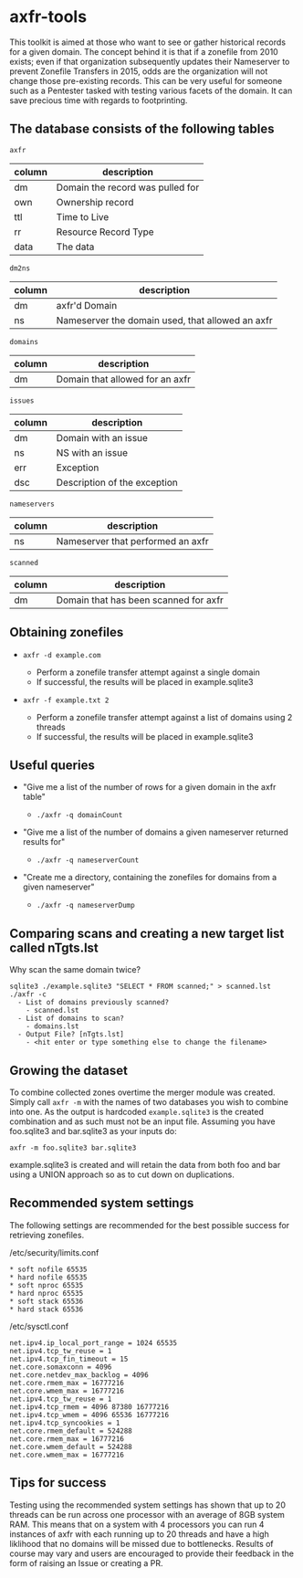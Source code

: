 # axfr-tools

This toolkit is aimed at those who want to see or gather historical records for a given domain.  The concept behind it is that if a zonefile from 2010 exists; even if that organization subsequently updates their Nameserver to prevent Zonefile Transfers in 2015, odds are the organization will not change those pre-existing records.  This can be very useful for someone such as a Pentester tasked with testing various facets of the domain.  It can save precious time with regards to footprinting.

## The database consists of the following tables
`axfr`

| column | description |
| --- | --- |
| dm | Domain the record was pulled for |
| own | Ownership record |
| ttl | Time to Live |
| rr | Resource Record Type |
| data | The data |

`dm2ns`

| column | description |
| --- | --- |
| dm | axfr'd Domain |
| ns | Nameserver the domain used, that allowed an axfr |

`domains`

| column | description |
| --- | --- |
| dm | Domain that allowed for an axfr |

`issues`

| column | description |
| --- | --- |
| dm | Domain with an issue |
| ns | NS with an issue |
| err | Exception |
| dsc | Description of the exception |

`nameservers`

| column | description |
| --- | --- |
| ns | Nameserver that performed an axfr |

`scanned`

| column | description |
| --- | --- |
| dm | Domain that has been scanned for axfr |

## Obtaining zonefiles
- `axfr -d example.com`
  - Perform a zonefile transfer attempt against a single domain
  - If successful, the results will be placed in example.sqlite3

- `axfr -f example.txt 2`
  - Perform a zonefile transfer attempt against a list of domains using 2 threads
  - If successful, the results will be placed in example.sqlite3

## Useful queries
- "Give me a list of the number of rows for a given domain in the axfr table"
  - `./axfr -q domainCount`

- "Give me a list of the number of domains a given nameserver returned results for"
  - `./axfr -q nameserverCount`

- "Create me a directory, containing the zonefiles for domains from a given nameserver"
  - `./axfr -q nameserverDump`

## Comparing scans and creating a new target list called nTgts.lst
Why scan the same domain twice?
```
sqlite3 ./example.sqlite3 "SELECT * FROM scanned;" > scanned.lst
./axfr -c
  - List of domains previously scanned?
    - scanned.lst
  - List of domains to scan?
    - domains.lst
  - Output File? [nTgts.lst]
    - <hit enter or type something else to change the filename>
```

## Growing the dataset
To combine collected zones overtime the merger module was created.  Simply call `axfr -m` with the names of two databases you wish to combine into one.  As the output is hardcoded `example.sqlite3` is the created combination and as such must not be an input file.  Assuming you have foo.sqlite3 and bar.sqlite3 as your inputs do:
```
axfr -m foo.sqlite3 bar.sqlite3
```
example.sqlite3 is created and will retain the data from both foo and bar using a UNION approach so as to cut down on duplications.

## Recommended system settings
The following settings are recommended for the best possible success for retrieving zonefiles.

/etc/security/limits.conf
```
* soft nofile 65535
* hard nofile 65535
* soft nproc 65535
* hard nproc 65535
* soft stack 65536
* hard stack 65536
```

/etc/sysctl.conf
```
net.ipv4.ip_local_port_range = 1024 65535
net.ipv4.tcp_tw_reuse = 1
net.ipv4.tcp_fin_timeout = 15
net.core.somaxconn = 4096
net.core.netdev_max_backlog = 4096
net.core.rmem_max = 16777216
net.core.wmem_max = 16777216
net.ipv4.tcp_tw_reuse = 1
net.ipv4.tcp_rmem = 4096 87380 16777216
net.ipv4.tcp_wmem = 4096 65536 16777216
net.ipv4.tcp_syncookies = 1
net.core.rmem_default = 524288
net.core.rmem_max = 16777216
net.core.wmem_default = 524288
net.core.wmem_max = 16777216
```

## Tips for success
Testing using the recommended system settings has shown that up to 20 threads can be run across one processor with an average of 8GB system RAM.  This means that on a system with 4 processors you can run 4 instances of axfr with each running up to 20 threads and have a high liklihood that no domains will be missed due to bottlenecks.  Results of course may vary and users are encouraged to provide their feedback in the form of raising an Issue or creating a PR.